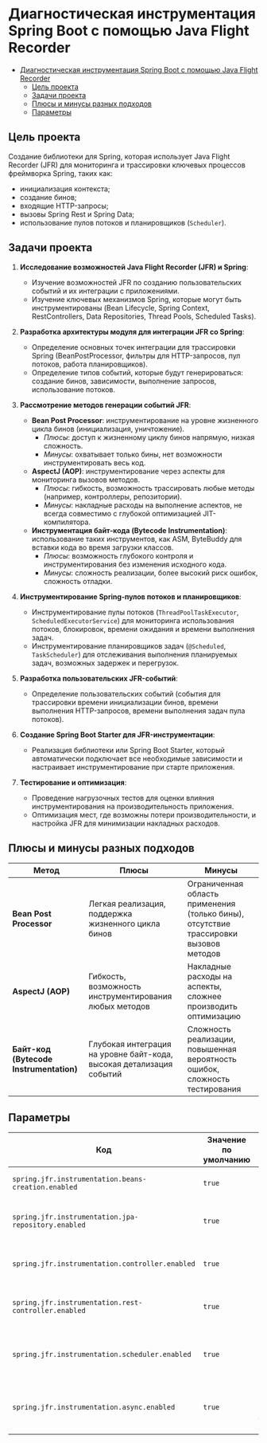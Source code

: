 # Диагностическая инструментация Spring Boot с помощью Java Flight Recorder

<!-- TOC -->
* [Диагностическая инструментация Spring Boot с помощью Java Flight Recorder](#диагностическая-инструментация-spring-boot-с-помощью-java-flight-recorder)
  * [Цель проекта](#цель-проекта)
  * [Задачи проекта](#задачи-проекта)
  * [Плюсы и минусы разных подходов](#плюсы-и-минусы-разных-подходов)
  * [Параметры](#параметры)
<!-- TOC -->

## Цель проекта

Создание библиотеки для Spring, которая использует Java Flight Recorder (JFR) для мониторинга и трассировки ключевых
процессов фреймворка Spring,
таких как:

* инициализация контекста;
* создание бинов;
* входящие HTTP-запросы;
* вызовы Spring Rest и Spring Data;
* использование пулов потоков и планировщиков (`Scheduler`).

## Задачи проекта

1. **Исследование возможностей Java Flight Recorder (JFR) и Spring**:
    - Изучение возможностей JFR по созданию пользовательских событий и их интеграции с приложениями.
    - Изучение ключевых механизмов Spring, которые могут быть инструментированы (Bean Lifecycle, Spring Context,
      RestControllers, Data Repositories, Thread Pools, Scheduled Tasks).

2. **Разработка архитектуры модуля для интеграции JFR со Spring**:
    - Определение основных точек интеграции для трассировки Spring (BeanPostProcessor, фильтры для HTTP-запросов, пул
      потоков, работа планировщиков).
    - Определение типов событий, которые будут генерироваться: создание бинов, зависимости, выполнение запросов,
      использование потоков.

3. **Рассмотрение методов генерации событий JFR**:
    - **Bean Post Processor**: инструментирование на уровне жизненного цикла бинов (инициализация, уничтожение).
        - *Плюсы*: доступ к жизненному циклу бинов напрямую, низкая сложность.
        - *Минусы*: охватывает только бины, нет возможности инструментировать весь код.
    - **AspectJ (AOP)**: инструментирование через аспекты для мониторинга вызовов методов.
        - *Плюсы*: гибкость, возможность трассировать любые методы (например, контроллеры, репозитории).
        - *Минусы*: накладные расходы на выполнение аспектов, не всегда совместимо с глубокой оптимизацией
          JIT-компилятора.
    - **Инструментация байт-кода (Bytecode Instrumentation)**: использование таких инструментов, как ASM, ByteBuddy для
      вставки кода во время загрузки классов.
        - *Плюсы*: возможность глубокого контроля и инструментирования без изменения исходного кода.
        - *Минусы*: сложность реализации, более высокий риск ошибок, сложность отладки.

4. **Инструментирование Spring-пулов потоков и планировщиков**:
    - Инструментирование пулы потоков (`ThreadPoolTaskExecutor`, `ScheduledExecutorService`) для мониторинга
      использования потоков, блокировок, времени ожидания и времени выполнения задач.
    - Инструментирование планировщиков задач (`@Scheduled`, `TaskScheduler`) для отслеживания выполнения планируемых
      задач, возможных задержек и перегрузок.

5. **Разработка пользовательских JFR-событий**:
    - Определение пользовательских событий (события для трассировки времени инициализации бинов, времени
      выполнения HTTP-запросов, времени выполнения задач пула потоков).

6. **Создание Spring Boot Starter для JFR-инструментации**:
    - Реализация библиотеки или Spring Boot Starter, который автоматически подключает все необходимые зависимости и
      настраивает инструментирование при старте приложения.

7. **Тестирование и оптимизация**:
    - Проведение нагрузочных тестов для оценки влияния инструментирования на производительность приложения.
    - Оптимизация мест, где возможны потери производительности, и настройка JFR для минимизации накладных расходов.

## Плюсы и минусы разных подходов

| Метод                                   | Плюсы                                                                | Минусы                                                                                |
|-----------------------------------------|----------------------------------------------------------------------|---------------------------------------------------------------------------------------|
| **Bean Post Processor**                 | Легкая реализация, поддержка жизненного цикла бинов                  | Ограниченная область применения (только бины), отсутствие трассировки вызовов методов |
| **AspectJ (AOP)**                       | Гибкость, возможность инструментирования любых методов               | Накладные расходы на аспекты, сложнее производить оптимизацию                         |
| **Байт-код (Bytecode Instrumentation)** | Глубокая интеграция на уровне байт-кода, высокая детализация событий | Сложность реализации, повышенная вероятность ошибок, сложность тестирования           |

## Параметры

| Код                                                  | Значение по умолчанию | Описание                                                       |
|------------------------------------------------------|-----------------------|----------------------------------------------------------------|
| `spring.jfr.instrumentation.beans-creation.enabled`  | `true`                | Переключатель инструментирования создания бинов                |
| `spring.jfr.instrumentation.jpa-repository.enabled`  | `true`                | Переключатель инструментирования вызовов JPA репозиториев      |
| `spring.jfr.instrumentation.controller.enabled`      | `true`                | Переключатель инструментирования вызовов контроллеров          |
| `spring.jfr.instrumentation.rest-controller.enabled` | `true`                | Переключатель инструментирования вызовов Rest контроллеров     |
| `spring.jfr.instrumentation.scheduler.enabled`       | `true`                | Переключатель инструментирования вызовов запланированных задач |
| `spring.jfr.instrumentation.async.enabled`           | `true`                | Переключатель инструментирования вызовов асинхронных методов   |
